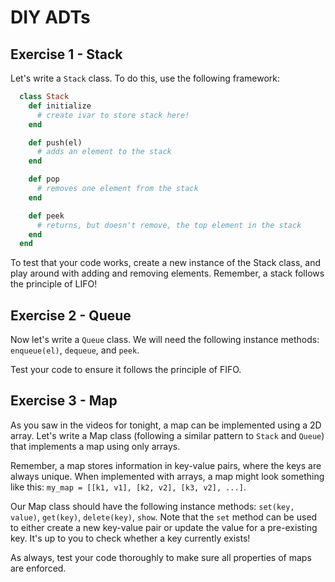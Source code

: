 # DIY ADTs

## Exercise 1 - Stack

Let's write a `Stack` class. To do this, use the following framework:

```ruby
  class Stack
    def initialize
      # create ivar to store stack here!
    end

    def push(el)
      # adds an element to the stack
    end

    def pop
      # removes one element from the stack
    end

    def peek
      # returns, but doesn't remove, the top element in the stack
    end
  end
```

To test that your code works, create a new instance of the Stack class, and play around with adding and removing elements. Remember, a stack follows the principle of LIFO!

## Exercise 2 - Queue

Now let's write a `Queue` class. We will need the following instance methods: `enqueue(el)`, `dequeue`, and `peek`.

Test your code to ensure it follows the principle of FIFO.

## Exercise 3 - Map

As you saw in the videos for tonight, a map can be implemented using a 2D array. Let's write a Map class (following a similar pattern to `Stack` and `Queue`) that implements a map using only arrays.

Remember, a map stores information in key-value pairs, where the keys are always unique. When implemented with arrays, a map might look something like this: `my_map = [[k1, v1], [k2, v2], [k3, v2], ...]`.

Our Map class should have the following instance methods: `set(key, value)`, `get(key)`, `delete(key)`, `show`. Note that the `set` method can be used to either create a new key-value pair or update the value for a pre-existing key. It's up to you to check whether a key currently exists!

As always, test your code thoroughly to make sure all properties of maps are enforced.